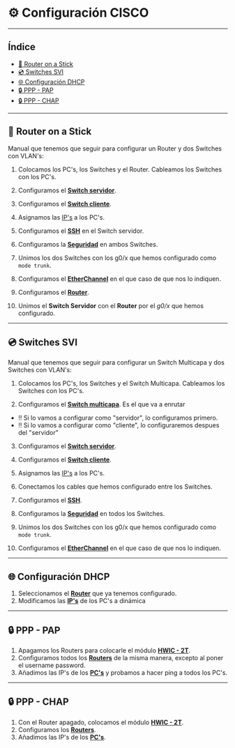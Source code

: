 # ⚙️ Configuración CISCO
---

## Índice

- [🛜 Router on a Stick](#-router-on-a-stick)
- [💿 Switches SVI](#-switches-svi)
- [🌐 Configuración DHCP](#-configuración-dhcp)
- [🔒 PPP - PAP](#-ppp---pap)
- [🔒 PPP - CHAP](#-ppp---chap)

---
## 🛜 Router on a Stick

Manual que tenemos que seguir para configurar un Router y dos Switches con VLAN's:

1. Colocamos los PC's, los Switches y el Router. Cableamos los Switches con los PC's.

2. Configuramos el **[Switch servidor](servidor.md)**.

3. Configuramos el **[Switch cliente](cliente.md)**.

4. Asignamos las [IP's](ips.md) a los PC's.

5. Configuramos el **[SSH](ssh.md)** en el Switch servidor.

6. Configuramos la **[Seguridad](seguridad.md)** en ambos Switches.

7. Unimos los dos Switches con los g0/x que hemos configurado como `mode trunk`.

8. Configuramos el **[EtherChannel](etherchannel.md)** en el que caso de que nos lo indiquen.

9. Configuramos el **[Router](router.md)**.

10. Unimos el **Switch Servidor** con el **Router** por el *g0/x* que hemos configurado.

---
## 💿 Switches SVI

Manual que tenemos que seguir para configurar un Switch Multicapa y dos Switches con VLAN's:

1. Colocamos los PC's, los Switches y el Switch Multicapa. Cableamos los Switches con los PC's.

2. Configuramos el **[Switch multicapa](multicapasvi.md)**. Es el que va a enrutar 
  - ‼️ Si lo vamos a configurar como "servidor", lo configuramos primero.
  - ‼️ Si lo vamos a configurar como "cliente", lo configuraremos despues del "servidor"

3. Configuramos el **[Switch servidor](servidorsvi.md)**.

4. Configuramos el **[Switch cliente](clientesvi.md)**.

5. Asignamos las [IP's](ips.md) a los PC's.

6. Conectamos los cables que hemos configurado entre los Switches.

7. Configuramos el **[SSH](sshsvi.md)**.

8. Configuramos la **[Seguridad](seguridadsvi.md)** en todos los Switches.

9. Unimos los dos Switches con los g0/x que hemos configurado como `mode trunk`.

10. Configuramos el **[EtherChannel](etherchannelsvi.md)** en el que caso de que nos lo indiquen.
---

## 🌐 Configuración DHCP

1. Seleccionamos el **[Router](routerdhcp.md)** que ya tenemos configurado.
2. Modificamos las **[IP's](ipdhcp.md)** de los PC's a dinámica
---

## 🔒 PPP - PAP

1. Apagamos los Routers para colocarle el módulo **[HWIC - 2T](hwic2t.md)**.
2. Configuramos todos los **[Routers](routerpap.md)** de la misma manera, excepto al poner el username password.
3. Añadimos las IP's de los **[PC's](ips_pcs.md)** y probamos a hacer ping a todos los PC's.
---

## 🔒 PPP - CHAP

1. Con el Router apagado, colocamos el módulo **[HWIC - 2T](hwic2t.md)**.
2. Configuramos los **[Routers](routerchap.md)**.
3. Añadimos las IP's de los **[PC's](ips_pcs.md)**.
